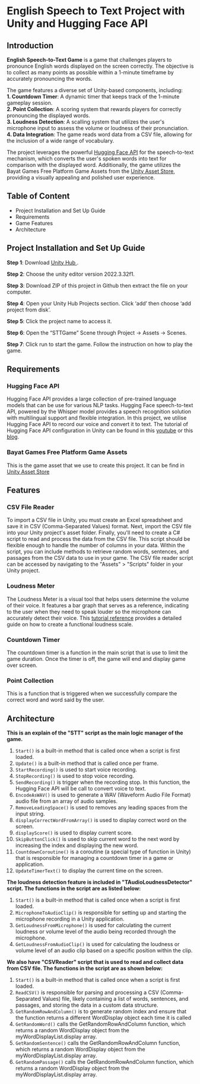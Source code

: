 <h1 align="left">English Speech to Text Project with Unity and Hugging Face API</h1> 
<h2 align="left">Introduction</h2>

**English Speech-to-Text Game** is a game that challenges players to pronounce English words displayed on the screen correctly. The objective is to collect as many points as possible within a 1-minute timeframe by accurately pronouncing the words. <br>

The game features a diverse set of Unity-based components, including: <br>
  **1. Countdown Timer**: A dynamic timer that keeps track of the 1-minute gameplay session. <br>
  **2. Point Collection**: A scoring system that rewards players for correctly pronouncing the displayed words. <br>
  **3. Loudness Detection**: A scalling system that utilizes the user's microphone input to assess the volume or loudness of their pronunciation. <br>
  **4. Data Integration**: The game reads word data from a CSV file, allowing for the inclusion of a wide range of vocabulary. <br>

The project leverages the powerful <a href="https://huggingface.co/docs/api-inference/index">Hugging Face API</a> for the speech-to-text mechanism, which converts the user's spoken words into text for comparison with the displayed word. Additionally, the game utilizes the Bayat Games Free Platform Game Assets from the <a href="https://assetstore.unity.com/packages/tools/physics/toolkit-for-unity-physics-ballistics-251081?gad_source=1&gclid=Cj0KCQjw5ea1BhC6ARIsAEOG5pyoGVv7wbTSFS42X5oFFCBhgwlItt63W9zut3B7eR-9AsIKlJ4dpJYaAgttEALw_wcB">Unity Asset Store</a>, providing a visually appealing and polished user experience. <br>

<h2 align="left">Table of Content</h2>
<ul>
 <li a href="#guide">Project Installation and Set Up Guide</a></li>
 <li a href="#requirements">Requirements</a></li>
 <li a href="#features">Game Features</a></li>
 <li a href="#architecture">Architecture</a></li>
</ul>

<h2 id="guide">Project Installation and Set Up Guide</h2>

**Step 1**: Download <a href="https://unity.com/download">Unity Hub </a>.

**Step 2**: Choose the unity editor version 2022.3.32f1.

**Step 3**: Download ZIP of this project in Github then extract the file on your computer.

**Step 4**: Open your Unity Hub Projects section. Click ‘add’ then choose ‘add project from disk’.

**Step 5**: Click the project name to access it.

**Step 6**: Open the “STTGame” Scene through Project → Assets → Scenes. 

**Step 7**: Click run to start the game. Follow the instruction on how to play the game.

<h2 id="requirements">Requirements</h2>

<h3>Hugging Face API</h3>
Hugging Face API provides a large collection of pre-trained language models that can be use for various NLP tasks. Hugging Face speech-to-text API, powered by the Whisper model provides a speech recognition solution with multilingual support and flexible integration. In this project, we utilise Hugging Face API to record our voice and convert it to text. The tutorial of Hugging Face API configuration in Unity can be found in this <a href="https://youtu.be/Ngmb7l7tO0I?si=iqoD4_R4gIYp0UEg">youtube</a> or this <a href="https://huggingface.co/blog/unity-api">blog</a>.

<h3>Bayat Games Free Platform Game Assets</h3>
This is the game asset that we use to create this project. It can be find in <a href="https://assetstore.unity.com/packages/2d/environments/free-platform-game-assets-85838"> Unity Asset Store</a>

<h2 id="features">Features</h2>
<h3>CSV File Reader</h3>
To import a CSV file in Unity, you must create an Excel spreadsheet and save it in CSV (Comma-Separated Values) format. Next, import the CSV file into your Unity project's asset folder. Finally, you'll need to create a C# script to read and process the data from the CSV file. This script should be flexible enough to handle the number of columns in your data. Within the script, you can include methods to retrieve random words, sentences, and passages from the CSV data to use in your game. The CSV file reader script can be accessed by navigating to the "Assets" > "Scripts" folder in your Unity project.

<h3>Loudness Meter</h3>
The Loudness Meter is a visual tool that helps users determine the volume of their voice. It features a bar graph that serves as a reference, indicating to the user when they need to speak louder so the microphone can accurately detect their voice. This <a href="https://youtu.be/GAHMreCT4SY?si=rWgkoBjaGiFQqdvR">tutorial reference</a> provides a detailed guide on how to create a functional loudness scale.

<h3>Countdown Timer</h3>
The countdown timer is a function in the main script that is use to limit the game duration. Once the timer is off, the game will end and display game over screen.

<H3>Point Collection</H3>
This is a function that is triggered when we successfully compare the correct word and word said by the user.


<h2 id="architecture">Architecture</h2>

**This is an explain of the "STT" script as the main logic manager of the game.**

1. ```Start()``` 
is a built-in method that is called once when a script is first loaded. <br>
2. ```Update()```
is a built-in method that is called once per frame. <br>
3. ```StartRecording()```
is used to start voice recording.
4. ```StopRecording()```
is used to stop voice recording.
5. ```SendRecording()```
is trigger when the recording stop. In this function, the Hugging Face API will be call to convert voice to text.
6. ```EncodeAsWAV()```
is used to generate a WAV (Waveform Audio File Format) audio file from an array of audio samples.
7. ```RemoveLeadingSpace()```
is used to removes any leading spaces from the input string.
8. ```displayCorrectWordFromArray()```
is used to display correct word on the screen.
9. ```displayScore()```
is used to display current score.
10. `SkipButtonClick()` is used to skip current word to the next word by increasing the index and displaying the new word.
11. `CountdownCoroutine()` is a coroutine (a special type of function in Unity) that is responsible for managing a countdown timer in a game or application.
12. `UpdateTimerText()` to display the current time on the screen.

**The loudness detection feature is included in "TAudioLoudnessDetector" script. The functions in the script are as listed below:**

1. ```Start()```
is a built-in method that is called once when a script is first loaded.
2. ```MicrophoneToAudioClip()```
is responsible for setting up and starting the microphone recording in a Unity application.
3. ```GetLoudnessFromMicrophone()```
is used for calculating the current loudness or volume level of the audio being recorded through the microphone.
4. ```GetLoudnessFromAudioClip()```
is used for calculating the loudness or volume level of an audio clip based on a specific position within the clip.

**We also have "CSVReader" script that is used to read and collect data from CSV file. The functions in the script are as shown below:**
1. ```Start()```
is a built-in method that is called once when a script is first loaded.
2. ```ReadCSV()```
is responsible for parsing and processing a CSV (Comma-Separated Values) file, likely containing a list of words, sentences, and passages, and storing the data in a custom data structure.
3. ```GetRandomRowAndColumn()```
is to generate random index and ensure that the function returns a different WordDisplay object each time it is called
4. ```GetRandomWord()```
calls the GetRandomRowAndColumn function, which returns a random WordDisplay object from the myWordDisplayList.display array.
5. ```GetRandomSentence()```
calls the GetRandomRowAndColumn function, which returns a random WordDisplay object from the myWordDisplayList.display array.
6. ```GetRandomPassage()```
calls the GetRandomRowAndColumn function, which returns a random WordDisplay object from the myWordDisplayList.display array.
